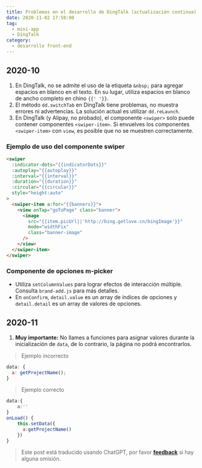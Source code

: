 ```yaml
---
title: Problemas en el desarrollo de DingTalk (actualización continua)
date: 2020-11-02 17:58:00
tag:
  - mini-app
  - DingTalk
category:
  - desarrollo front-end
---
```


## 2020-10

1. En DingTalk, no se admite el uso de la etiqueta `&nbsp;` para agregar espacios en blanco en el texto. En su lugar, utiliza espacios en blanco de ancho completo en chino `{{' '}}`.
2. El método `dd.switchTab` en DingTalk tiene problemas, no muestra errores ni advertencias. La solución actual es utilizar `dd.reLaunch`.
3. En DingTalk (y Alipay, no probado), el componente `<swiper>` solo puede contener componentes `<swiper-item>`. Si envuelves los componentes `<swiper-item>` con `view`, es posible que no se muestren correctamente.

### Ejemplo de uso del componente swiper

```html
<swiper
  :indicator-dots="{{indicatorDots}}"
  :autoplay="{{autoplay}}"
  :interval="{{interval}}"
  :duration="{{duration}}"
  :circular="{{circular}}"
  style="height:auto"
>
  <swiper-item a:for="{{banners}}">
    <view onTap="goToPage" class="banner">
      <image
        src="{{item.picUrl||'http://bing.getlove.cn/bingImage'}}"
        mode="widthFix"
        class="banner-image"
      />
    </view>
  </swiper-item>
</swiper>
```

### Componente de opciones m-picker

- Utiliza `setColumnValues` para lograr efectos de interacción múltiple. Consulta `brand-add.js` para más detalles.
- En `onConfirm`, `detail.value` es un array de índices de opciones y `detail.detail` es un array de valores de opciones.

## 2020-11

1. **Muy importante:** No llames a funciones para asignar valores durante la inicialización de `data`, de lo contrario, la página no podrá encontrarlos.

> Ejemplo incorrecto

```js
data: {
  a: getProjectName();
}
```

> Ejemplo correcto

```js
data:{
    a:''
}
onLoad() {
    this.setData({
      a:getProjectName()
    })
}
```

> Este post está traducido usando ChatGPT, por favor [**feedback**](https://github.com/linyuxuanlin/Wiki_MkDocs/issues/new) si hay alguna omisión.
